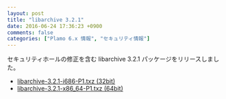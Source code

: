 ```yaml
---
layout: post
title: "libarchive 3.2.1"
date: 2016-06-24 17:36:23 +0900
comments: false
categories: ["Plamo 6.x 情報", "セキュリティ情報"]
---
```

セキュリティホールの修正を含む libarchive 3.2.1 パッケージをリリースしました。

* [libarchive-3.2.1-i686-P1.txz (32bit)](ftp://plamo.linet.gr.jp/pub/Plamo-6.x/x86/plamo/05_ext/libarchive-3.2.1-i686-P1.txz)
* [libarchive-3.2.1-x86_64-P1.txz (64bit)](ftp://plamo.linet.gr.jp/pub/Plamo-6.x/x86_64/plamo/05_ext/libarchive-3.2.1-x86_64-P1.txz)